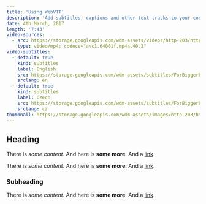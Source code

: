 ```yaml
---
title: 'Using WebVTT'
description: 'Add subtitles, captions and other text tracks to your content and make your videos accessible by a wider audience.'
date: 4th March, 2017
length: '7:43'
video-sources:
  - src: https://storage.googleapis.com/wdm-assets/videos/http-203/http-203-for-loops.mp4
    type: video/mp4; codecs="avc1.64001f,mp4a.40.2"
video-subtitles:
  - default: true
    kind: subtitles
    label: English
    src: https://storage.googleapis.com/wdm-assets/subtitles/ForBiggerEscapes-en.vtt
    srclang: en
  - default: true
    kind: subtitles
    label: Czech
    src: https://storage.googleapis.com/wdm-assets/subtitles/ForBiggerEscapes-cz.vtt
    srclang: cz
thumbnail: https://storage.googleapis.com/wdm-assets/images/http-203/http-203-for-loops.jpg
---
```

## Heading

There is *some content*. And here is **some more**. And a [link](http://test.com).

There is *some content*. And here is **some more**. And a [link](http://test.com).

### Subheading

There is *some content*. And here is **some more**. And a [link](http://test.com).
